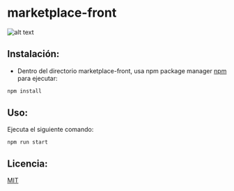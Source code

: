 # marketplace-front
![alt text](https://www.ucavila.es/wp-content/uploads/2022/03/conUcraniaLogo.png)
## Instalación:

* Dentro del directorio marketplace-front, usa npm package manager [npm](https://www.npmjs.com) para ejecutar:


```bash
npm install
```

## Uso:

 Ejecuta el siguiente comando:
```
npm run start
```

## Licencia:
[MIT](https://choosealicense.com/licenses/mit/)
